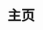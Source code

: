 ---
home: true
layout: PortfolioHome 
icon: home
title: 主页
# bgImage: https://cdn.jsdelivr.net/gh/zhengzhenning/imageBeds@main/images/IMG_2451.jpg
# heroImage: https://cdn.jsdelivr.net/gh/zhengzhenning/imageBeds@main/images/IMG_2451.jpg
heroText: 数字资产管理中心
heroFullScreen: true
tagline: 劳动创造幸福 奋斗铸就伟业
projects:
  - icon: link
    name: 中国工商银行清算风险运营管理平台
    desc: 以智能决策引擎为底座实现对风险交易行为的准实时监控与识别，并基于事中、事后甄别实现对风险交易的有效阻断与归档管理。系统核心功能为：送检报文、模型命中、风险甄别、凭证管理、流水管理以及批量化、自动化作业等。
    link: /intro.md

  - icon: link
    name: 安全治理——出行隐患与治理解决方案
    desc: 平台连接企业、监管、司机三端一条线，解决出行隐患与安全治理问题。系统核心功能为隐患发现、隐患分析、违章治理、治理再分析、数据分析与报告。
    link: http://182.140.209.49:8000/userCenter/login



footer: 高举中国特色社会主义伟大旗帜 为全面建设社会主义现代化国家而努力奋斗
---